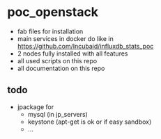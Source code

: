 poc_openstack
=============

* fab files for installation
* main services in docker do like in https://github.com/Incubaid/influxdb_stats_poc
* 2 nodes fully installed with all features
* all used scripts on this repo
* all documentation on this repo
 

todo
----
- jpackage for 
  - mysql (in jp_servers)
  - keystone (apt-get is ok or if easy sandbox)
  - ...
